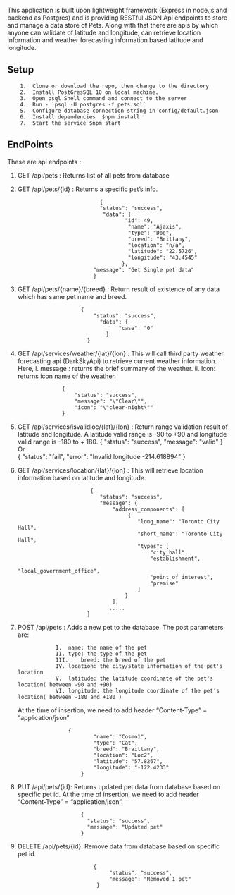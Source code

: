 
This application is built upon lightweight framework (Express in node.js and backend as Postgres) and is providing RESTful JSON Api endpoints to store and manage a data store of Pets. Along with that there are apis by which anyone can validate of latitude and longitude, can retrieve location information and weather forecasting information based latitude and longitude. 

## Setup
        1.	Clone or download the repo, then change to the directory
        2.	Install PostGresSQL 10 on local machine.
        3.	Open psql Shell command and connect to the server
        4.	Run - `psql -U postgres -f pets.sql`
        5.	Configure database connection string in config/default.json
        6.	Install dependencies  $npm install
        7.	Start the service $npm start

## EndPoints

These are api endpoints :
  1.	GET /api/pets : Returns list of all pets from database
  2.	GET /api/pets/{id} : Returns a specific pet’s info.
  
                                      {
                                      "status": "success",
                                       "data": {
                                              "id": 49,
                                               "name": "Ajaxis",
                                               "type": "Dog",
                                               "breed": "Brittany",
                                               "location": "n/a",
                                               "latitude": "22.5726",
                                               "longitude": "43.4545"
                                             },
                                    "message": "Get Single pet data"
                                    }
                                    
3.	GET /api/pets/{name}/{breed} : Return result of existence of any data which has same pet name and breed. 

                            {
                                "status": "success",
                                  "data": {
                                        "case": "0"
                                    } 
                              }

4.	GET /api/services/weather/{lat}/{lon} : This will call third party weather forecasting api (DarkSkyApi) to retrieve current weather information. Here,
                      i.	message : returns the brief summary of the weather.
                      ii.	Icon: returns icon name of the weather.
                      
                      {
                          "status": "success",
                          "message": "\"Clear\"",
                          "icon": "\"clear-night\""
                      }


5.	GET /api/services/isvalidloc/{lat}/{lon} : Return range validation result of latitude and longitude. A latitude valid range is -90 to +90  and longitude valid range is -180 to + 180.
                      {
                          "status": "success",
                          "message": "valid"
                      }
                                       Or  
                      {
                          "status": "fail",
                          "error": "Invalid longitude -214.618894"
                      } 
                      
6.	GET /api/services/location/{lat}/{lon} : This will retrieve location information based on latitude and longitude.

                               {
                                  "status": "success",
                                  "message": {
                                      "address_components": [
                                           {
                                              "long_name": "Toronto City Hall",
                                              "short_name": "Toronto City Hall",
                                              "types": [
                                                  "city_hall",
                                                  "establishment",
                                                  "local_government_office",
                                                  "point_of_interest",
                                                  "premise"
                                              ]
                                          }
                                      ],
                                     .....
                              }

7.	POST /api/pets :  Adds a new pet to the database. The post parameters are:

                    I.	name: the name of the pet
                    II.	type: the type of the pet
                    III.	breed: the breed of the pet
                    IV.	location: the city/state information of the pet's location
                    V.	latitude: the latitude coordinate of the pet's location( between -90 and +90) 
                    VI.	longitude: the longitude coordinate of the pet's location( between -180 and +180 )
                    
      At the time of insertion, we need to add header “Content-Type” = “application/json”
      
                        {
                                "name": "Cosmo1",
                                "type": "Cat",
                                "breed": "Braittany",
                                "location": "Loc2",
                                "latitude": "57.8267",
                                "longitude": "-122.4233"
                            }

8.	PUT /api/pets/{id}: Returns updated pet data from database based on specific pet id. At the time  of insertion, we need to add header “Content-Type” = “application/json”.

                            {
                              "status": "success",
                              "message": "Updated pet"
                            }
          
9.	DELETE /api/pets/{id}: Remove data from database based on specific pet id. 

                                {
                                     "status": "success",
                                     "message": "Removed 1 pet"
                                 }

